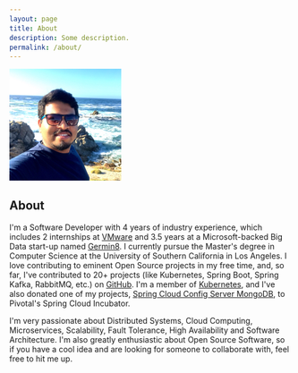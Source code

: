 ```yaml
---
layout: page
title: About
description: Some description.
permalink: /about/
---
```


<img itemprop="image" class="img-rounded" src="/assets/img/landscape-square.jpg" alt="Venil Noronha" style="width: 200px;" />

## About

I'm a Software Developer with 4 years of industry experience, which includes 2
internships at [VMware](https://vmware.com) and 3.5 years at a Microsoft-backed
Big Data start-up named [Germin8](https://www.germin8.com). I currently pursue
the Master's degree in Computer Science at the University of Southern California
in Los Angeles. I love contributing to eminent Open Source projects in my free
time, and, so far, I've contributed to 20+ projects (like Kubernetes, Spring Boot,
Spring Kafka, RabbitMQ, etc.) on [GitHub](https://github.com/venilnoronha). I'm
a member of [Kubernetes](https://github.com/kubernetes), and I've also donated
one of my projects, [Spring Cloud Config Server MongoDB](https://github.com/spring-cloud-incubator/spring-cloud-config-server-mongodb),
to Pivotal's Spring Cloud Incubator.

I'm very passionate about Distributed Systems, Cloud Computing, Microservices,
Scalability, Fault Tolerance, High Availability and Software Architecture. I'm
also greatly enthusiastic about Open Source Software, so if you have a cool idea
and are looking for someone to collaborate with, feel free to hit me up.
